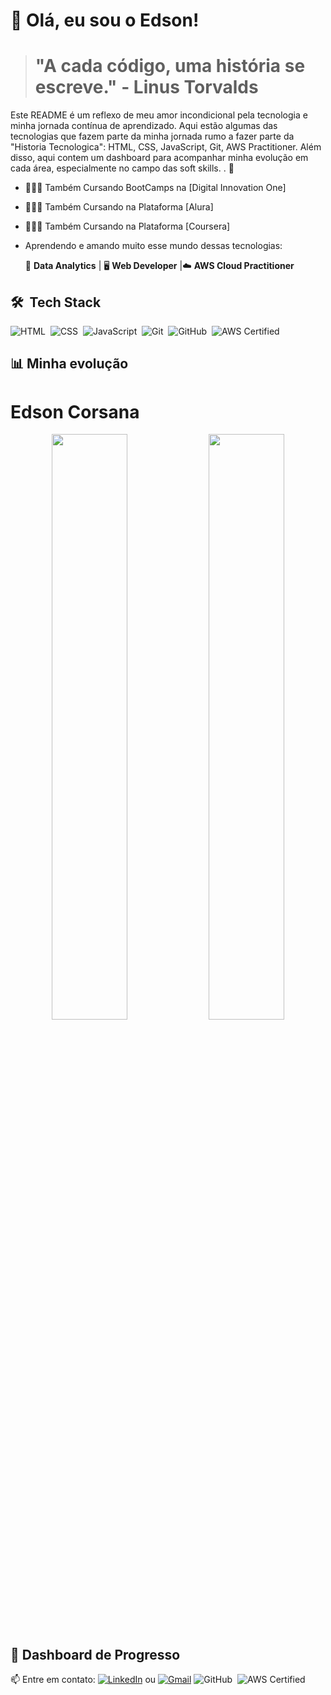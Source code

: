 
# 👋 Olá, eu sou o Edson!

> # "A cada código, uma história se escreve." - Linus Torvalds

Este README é um reflexo de meu amor incondicional pela tecnologia e minha jornada contínua de aprendizado. Aqui estão algumas das tecnologias que fazem parte da minha jornada rumo a fazer parte da "Historia Tecnologica": HTML, CSS, JavaScript, Git, AWS Practitioner. Além disso, aqui contem um dashboard para acompanhar minha evolução em cada área, especialmente no campo das soft skills.
. 🚀


 
- 👨🏾‍🎓 Também Cursando BootCamps na [Digital Innovation One]
- 👨🏾‍🎓 Também Cursando na Plataforma [Alura]
- 👨🏾‍🎓 Também Cursando na Plataforma [Coursera]


- Aprendendo e amando muito esse mundo dessas tecnologias:

  🧮 **Data Analytics** | 🖥 **Web Developer** |☁️ **AWS Cloud Practitioner**




## 🛠 &nbsp;Tech Stack

![HTML](https://img.shields.io/badge/HTML5-E34F26?style=for-the-badge&logo=html5&logoColor=white)&nbsp;
![CSS](https://img.shields.io/badge/CSS-1572B6?style=for-the-badge&logo=css&logoColor=white)&nbsp;
![JavaScript](https://img.shields.io/badge/JavaScript-F7DF1E?style=for-the-badge&logo=javascript&logoColor=black)&nbsp;
![Git](https://img.shields.io/badge/-Git-05122A?style=flat&logo=git)&nbsp;
![GitHub](https://img.shields.io/badge/-GitHub-05122A?style=flat&logo=github)&nbsp;
![AWS Certified](https://img.shields.io/badge/AWS%20Certified-Cloud%20Practitioner-orange?style=flat&logo=amazonaws)


## 📊 Minha evolução

# Edson Corsana

<div align="center">
  
  <!-- Estatísticas do GitHub -->
  <img src="https://github-readme-stats.vercel.app/api?username=EdsonCorsana&show_icons=true&theme=tokyonight&border_color=00ffff&border_radius=10" width="49%" />  

<!-- Linguagens Mais Usadas -->
  <img src="https://github-readme-stats.vercel.app/api/top-langs/?username=EdsonCorsana&layout=compact&theme=tokyonight&border_color=00ffff&border_radius=10" width="49%" />

</div>

## 🚀 Dashboard de Progresso



📫 Entre em contato: [![LinkedIn](https://img.shields.io/badge/LinkedIn-0077B5?style=flat&logo=linkedin&logoColor=white)](https://www.linkedin.com/in/edsoncorsana)
 ou [![Gmail](https://img.shields.io/badge/Gmail-D14836?style=flat&logo=gmail&logoColor=white)](mailto:edsoncorsana@gmail.com)
![GitHub](https://img.shields.io/badge/-GitHub-05122A?style=flat&logo=github)&nbsp;
![AWS Certified](https://img.shields.io/badge/AWS%20Certified-Cloud%20Practitioner-orange?style=flat&logo=amazonaws)





<br><br>


<br><br>
